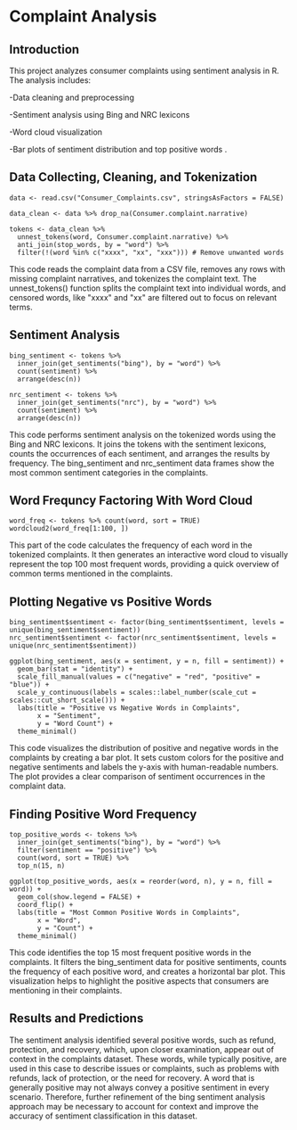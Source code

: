 # Complaint Analysis

## Introduction
This project analyzes consumer complaints using sentiment analysis in R. The analysis includes:

-Data cleaning and preprocessing

-Sentiment analysis using Bing and NRC lexicons

-Word cloud visualization

-Bar plots of sentiment distribution and top positive words . <br>

## Data Collecting, Cleaning, and Tokenization
```
data <- read.csv("Consumer_Complaints.csv", stringsAsFactors = FALSE)

data_clean <- data %>% drop_na(Consumer.complaint.narrative)

tokens <- data_clean %>%
  unnest_tokens(word, Consumer.complaint.narrative) %>%
  anti_join(stop_words, by = "word") %>%
  filter(!(word %in% c("xxxx", "xx", "xxx"))) # Remove unwanted words
```
This code reads the complaint data from a CSV file, removes any rows with missing complaint narratives, and tokenizes the complaint text. The unnest_tokens() function splits the complaint text into individual words, and censored words, like "xxxx" and "xx" are filtered out to focus on relevant terms.

## Sentiment Analysis
```
bing_sentiment <- tokens %>%
  inner_join(get_sentiments("bing"), by = "word") %>%
  count(sentiment) %>%
  arrange(desc(n))

nrc_sentiment <- tokens %>%
  inner_join(get_sentiments("nrc"), by = "word") %>%
  count(sentiment) %>%
  arrange(desc(n))
```
This code performs sentiment analysis on the tokenized words using the Bing and NRC lexicons. It joins the tokens with the sentiment lexicons, counts the occurrences of each sentiment, and arranges the results by frequency. The bing_sentiment and nrc_sentiment data frames show the most common sentiment categories in the complaints.

## Word Frequncy Factoring With Word Cloud
```
word_freq <- tokens %>% count(word, sort = TRUE)
wordcloud2(word_freq[1:100, ])
```
This part of the code calculates the frequency of each word in the tokenized complaints. It then generates an interactive word cloud to visually represent the top 100 most frequent words, providing a quick overview of common terms mentioned in the complaints.


## Plotting Negative vs Positive Words
```
bing_sentiment$sentiment <- factor(bing_sentiment$sentiment, levels = unique(bing_sentiment$sentiment))
nrc_sentiment$sentiment <- factor(nrc_sentiment$sentiment, levels = unique(nrc_sentiment$sentiment))

ggplot(bing_sentiment, aes(x = sentiment, y = n, fill = sentiment)) +
  geom_bar(stat = "identity") +
  scale_fill_manual(values = c("negative" = "red", "positive" = "blue")) +
  scale_y_continuous(labels = scales::label_number(scale_cut = scales::cut_short_scale())) +
  labs(title = "Positive vs Negative Words in Complaints",
       x = "Sentiment",
       y = "Word Count") +
  theme_minimal()
```
This code visualizes the distribution of positive and negative words in the complaints by creating a bar plot. It sets custom colors for the positive and negative sentiments and labels the y-axis with human-readable numbers. The plot provides a clear comparison of sentiment occurrences in the complaint data.

## Finding Positive Word Frequency
```
top_positive_words <- tokens %>%
  inner_join(get_sentiments("bing"), by = "word") %>%
  filter(sentiment == "positive") %>%
  count(word, sort = TRUE) %>%
  top_n(15, n)

ggplot(top_positive_words, aes(x = reorder(word, n), y = n, fill = word)) +
  geom_col(show.legend = FALSE) +
  coord_flip() +  
  labs(title = "Most Common Positive Words in Complaints",
       x = "Word",
       y = "Count") +
  theme_minimal()

```
This code identifies the top 15 most frequent positive words in the complaints. It filters the bing_sentiment data for positive sentiments, counts the frequency of each positive word, and creates a horizontal bar plot. This visualization helps to highlight the positive aspects that consumers are mentioning in their complaints.

## Results and Predictions
The sentiment analysis identified several positive words, such as refund, protection, and recovery, which, upon closer examination, appear out of context in the complaints dataset. These words, while typically positive, are used in this case to describe issues or complaints, such as problems with refunds, lack of protection, or the need for recovery. A word that is generally positive may not always convey a positive sentiment in every scenario. Therefore, further refinement of the bing sentiment analysis approach may be necessary to account for context and improve the accuracy of sentiment classification in this dataset.









